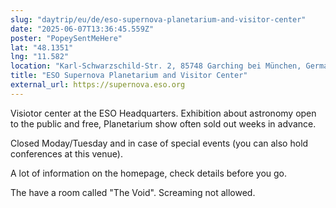 ```yaml
---
slug: "daytrip/eu/de/eso-supernova-planetarium-and-visitor-center"
date: "2025-06-07T13:36:45.559Z"
poster: "PopeySentMeHere"
lat: "48.1351"
lng: "11.582"
location: "Karl-Schwarzschild-Str. 2, 85748 Garching bei München, Germany"
title: "ESO Supernova Planetarium and Visitor Center"
external_url: https://supernova.eso.org
---
```

Visiotor center at the ESO Headquarters. Exhibition about astronomy open to the public and free, Planetarium show often sold out weeks in advance.

Closed Moday/Tuesday and in case of special events (you can also hold conferences at this venue).

A lot of information on the homepage, check details before you go.

The have a room called "The Void". Screaming not allowed.